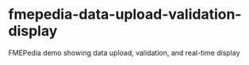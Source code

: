 fmepedia-data-upload-validation-display
=======================================

FMEPedia demo showing data upload, validation, and real-time display
